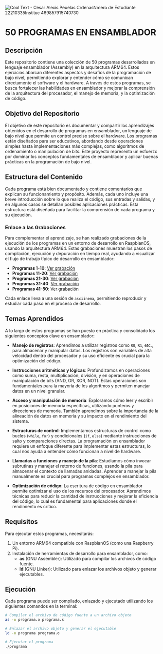 ![Cool Text - Cesar Alexis Peuelas CrdenasNmero de Estudiante 22210335Instituc 469857915740730](https://github.com/user-attachments/assets/7e948af8-cb38-43c5-bf60-90d9e00e949b)


# 50 PROGRAMAS EN ENSAMBLADOR

## Descripción
Este repositorio contiene una colección de 50 programas desarrollados en lenguaje ensamblador (Assembly) en la arquitectura ARM64. Estos ejercicios abarcan diferentes aspectos y desafíos de la programación de bajo nivel, permitiendo explorar y entender cómo se comunican directamente el software y el hardware. A través de estos programas, se busca fortalecer las habilidades en ensamblador y mejorar la comprensión de la arquitectura del procesador, el manejo de memoria, y la optimización de código.

## Objetivo del Repositorio
El objetivo de este repositorio es documentar y compartir los aprendizajes obtenidos en el desarrollo de programas en ensamblador, un lenguaje de bajo nivel que permite un control preciso sobre el hardware. Los programas están diseñados para ser educativos, abordando desde operaciones simples hasta implementaciones más complejas, como algoritmos de ordenamiento o manipulación de bits. Este proyecto representa un esfuerzo por dominar los conceptos fundamentales de ensamblador y aplicar buenas prácticas en la programación de bajo nivel.

## Estructura del Contenido
Cada programa está bien documentado y contiene comentarios que explican su funcionamiento y propósito. Además, cada uno incluye una breve introducción sobre lo que realiza el código, sus entradas y salidas, y en algunos casos se detallan posibles aplicaciones prácticas. Esta estructura está diseñada para facilitar la comprensión de cada programa y su ejecución.

### Enlace a las Grabaciones
Para complementar el aprendizaje, se han realizado grabaciones de la ejecución de los programas en un entorno de desarrollo en RaspbianOS, usando la arquitectura ARM64. Estas grabaciones muestran los pasos de compilación, ejecución y depuración en tiempo real, ayudando a visualizar el flujo de trabajo típico de desarrollo en ensamblador:

- **Programas 1-10**: [Ver grabación](https://asciinema.org/a/3O7OGjaO3WSvS3ojHwNzqa64v)
- **Programas 11-20**: [Ver grabación](https://asciinema.org/a/3O7OGjJo3WsV5JojHWnzqa64v)
- **Programas 21-30**: [Ver grabación](https://asciinema.org/a/8Qws85BToIdrxIDBwFnTcvz4V)
- **Programas 31-40**: [Ver grabación](https://asciinema.org/a/link_programa_31_40)
- **Programas 41-50**: [Ver grabación](https://asciinema.org/a/link_programa_41_50)

Cada enlace lleva a una sesión de `asciinema`, permitiendo reproducir y estudiar cada paso en el proceso de desarrollo.

## Temas Aprendidos
A lo largo de estos programas se han puesto en práctica y consolidado los siguientes conceptos clave en ensamblador:

- **Manejo de registros**: Aprendimos a utilizar registros como `R0`, `R1`, etc., para almacenar y manipular datos. Los registros son variables de alta velocidad dentro del procesador y su uso eficiente es crucial para la optimización del código.
  
- **Instrucciones aritméticas y lógicas**: Profundizamos en operaciones como suma, resta, multiplicación, división, y en operaciones de manipulación de bits (AND, OR, XOR, NOT). Estas operaciones son fundamentales para la mayoría de los algoritmos y permiten manejar datos en un nivel granular.

- **Acceso y manipulación de memoria**: Exploramos cómo leer y escribir en posiciones de memoria específicas, utilizando punteros y direcciones de memoria. También aprendimos sobre la importancia de la alineación de datos en memoria y su impacto en el rendimiento del sistema.

- **Estructuras de control**: Implementamos estructuras de control como bucles (`while`, `for`) y condicionales (`if`, `else`) mediante instrucciones de salto y comparaciones directas. La programación en ensamblador requiere un enfoque diferente para implementar estas estructuras, lo cual nos ayuda a entender cómo funcionan a nivel de hardware.

- **Llamadas a funciones y manejo de la pila**: Estudiamos cómo invocar subrutinas y manejar el retorno de funciones, usando la pila para almacenar el contexto de llamadas anidadas. Aprender a manejar la pila manualmente es crucial para programas complejos en ensamblador.

- **Optimización de código**: La escritura de código en ensamblador permite optimizar el uso de los recursos del procesador. Aprendimos técnicas para reducir la cantidad de instrucciones y mejorar la eficiencia del código, lo cual es fundamental para aplicaciones donde el rendimiento es crítico.

## Requisitos
Para ejecutar estos programas, necesitarás:

1. Un entorno ARM64 compatible con RaspbianOS (como una Raspberry Pi).
2. Instalación de herramientas de desarrollo para ensamblador, como:
   - **as** (GNU Assembler): Utilizado para compilar los archivos de código fuente.
   - **ld** (GNU Linker): Utilizado para enlazar los archivos objeto y generar ejecutables.

## Ejecución
Cada programa puede ser compilado, enlazado y ejecutado utilizando los siguientes comandos en la terminal:

```bash
# Compilar el archivo de código fuente a un archivo objeto
as -o programa.o programa.s

# Enlazar el archivo objeto y generar el ejecutable
ld -o programa programa.o

# Ejecutar el programa
./programa



